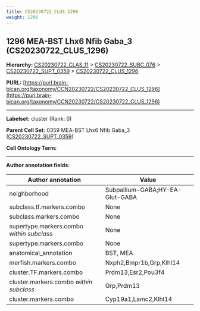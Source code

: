 ```yaml
---
title: CS20230722_CLUS_1296
weight: 1296
---
```

## 1296 MEA-BST Lhx6 Nfib Gaba_3 (CS20230722_CLUS_1296)
<b>Hierarchy: </b>
[CS20230722_CLAS_11](../CS20230722_CLAS_11) >
[CS20230722_SUBC_076](../CS20230722_SUBC_076) >
[CS20230722_SUPT_0359](../CS20230722_SUPT_0359) >
[CS20230722_CLUS_1296](../CS20230722_CLUS_1296)

**PURL:** [https://purl.brain-bican.org/taxonomy/CCN20230722/CS20230722_CLUS_1296](https://purl.brain-bican.org/taxonomy/CCN20230722/CS20230722_CLUS_1296)

---


**Labelset:** cluster (Rank: 0)

**Parent Cell Set:** 0359 MEA-BST Lhx6 Nfib Gaba_3 ([CS20230722_SUPT_0359](../CS20230722_SUPT_0359))



**Cell Ontology Term:** 

[MARKER GENES.]: #


---

[TRANSFERRED ANNOTATIONS.]: #


[AUTHOR ANNOTATION FIELDS.]: #


**Author annotation fields:**

| Author annotation | Value |
|-------------------|-------|
|neighborhood|Subpallium-GABA;HY-EA-Glut-GABA|
|subclass.tf.markers.combo|None|
|subclass.markers.combo|None|
|supertype.markers.combo _within subclass_|None|
|supertype.markers.combo|None|
|anatomical_annotation|BST, MEA|
|merfish.markers.combo|Nxph2,Bmpr1b,Grp,Klhl14|
|cluster.TF.markers.combo|Prdm13,Esr2,Pou3f4|
|cluster.markers.combo _within subclass_|Grp,Prdm13|
|cluster.markers.combo|Cyp19a1,Lamc2,Klhl14|
